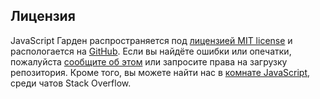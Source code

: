 ## Лицензия

JavaScript Гарден распространяется под [лицензией MIT license][1] и распологается на [GitHub][2]. Если вы найдёте ошибки или опечатки, пожалуйста [сообщите об этом][3] или запросите права на загрузку репозитория. Кроме того, вы можете найти нас в [комнате JavaScript][4], среди чатов
Stack Overflow.

[1]: https://github.com/BonsaiDen/JavaScript-Garden/blob/next/LICENSE
[2]: https://github.com/BonsaiDen/JavaScript-Garden
[3]: https://github.com/BonsaiDen/JavaScript-Garden/issues
[4]: http://chat.stackoverflow.com/rooms/17/javascript

